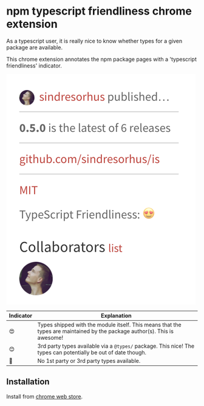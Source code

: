 # npm typescript friendliness chrome extension

As a typescript user, it is really nice to know whether types for a given
package are available.

This chrome extension annotates the npm package pages with a
'typescript friendliness' indicator.

![screenshot](./assets/screenshot.png)

|Indicator|Explanation   |
|---|---|
|😍| Types shipped with the module itself. This means that the types are maintained by the package author(s). This is awesome! |
|😊| 3rd party types available via a `@types/` package. This nice! The types can potentially be out of date though. |
|🤷| No 1st party or 3rd party types available.  |

## Installation

Install from [chrome web store](https://chrome.google.com/webstore/detail/typescript-friendly/bobgngeadaljeacddbgefcfhhdopmpnc).
